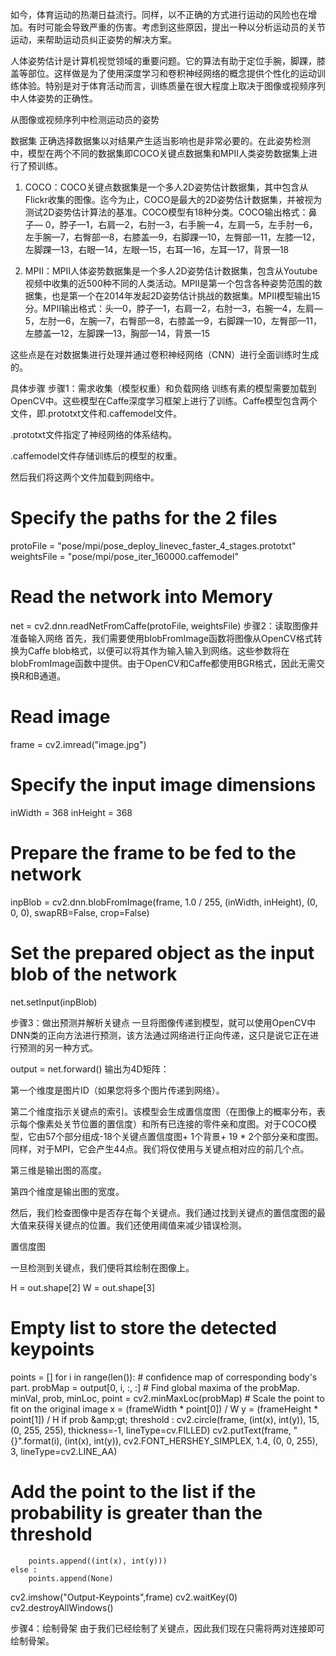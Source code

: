 如今，体育运动的热潮日益流行。同样，以不正确的方式进行运动的风险也在增加。有时可能会导致严重的伤害。考虑到这些原因，提出一种以分析运动员的关节运动，来帮助运动员纠正姿势的解决方案。


人体姿势估计是计算机视觉领域的重要问题。它的算法有助于定位手腕，脚踝，膝盖等部位。这样做是为了使用深度学习和卷积神经网络的概念提供个性化的运动训练体验。特别是对于体育活动而言，训练质量在很大程度上取决于图像或视频序列中人体姿势的正确性。





从图像或视频序列中检测运动员的姿势

数据集
正确选择数据集以对结果产生适当影响也是非常必要的。在此姿势检测中，模型在两个不同的数据集即COCO关键点数据集和MPII人类姿势数据集上进行了预训练。



1. COCO：COCO关键点数据集是一个多人2D姿势估计数据集，其中包含从Flickr收集的图像。迄今为止，COCO是最大的2D姿势估计数据集，并被视为测试2D姿势估计算法的基准。COCO模型有18种分类。COCO输出格式：鼻子— 0，脖子—1，右肩—2，右肘—3，右手腕—4，左肩—5，左手肘—6，左手腕—7，右臀部—8，右膝盖—9，右脚踝—10，左臀部—11，左膝—12，左脚踝—13，右眼—14，左眼—15，右耳—16，左耳—17，背景—18



2. MPII：MPII人体姿势数据集是一个多人2D姿势估计数据集，包含从Youtube视频中收集的近500种不同的人类活动。MPII是第一个包含各种姿势范围的数据集，也是第一个在2014年发起2D姿势估计挑战的数据集。MPII模型输出15分。MPII输出格式：头—0，脖子—1，右肩—2，右肘—3，右腕—4，左肩—5，左肘—6，左腕—7，右臀部—8，右膝盖—9，右脚踝—10，左臀部—11，左膝盖—12，左脚踝—13，胸部—14，背景—15



这些点是在对数据集进行处理并通过卷积神经网络（CNN）进行全面训练时生成的。



具体步骤
步骤1：需求收集（模型权重）和负载网络
训练有素的模型需要加载到OpenCV中。这些模型在Caffe深度学习框架上进行了训练。Caffe模型包含两个文件，即.prototxt文件和.caffemodel文件。

.prototxt文件指定了神经网络的体系结构。

.caffemodel文件存储训练后的模型的权重。

然后我们将这两个文件加载到网络中。



# Specify the paths for the 2 files
protoFile = "pose/mpi/pose_deploy_linevec_faster_4_stages.prototxt"
weightsFile = "pose/mpi/pose_iter_160000.caffemodel"
# Read the network into Memory
net = cv2.dnn.readNetFromCaffe(protoFile, weightsFile)
步骤2：读取图像并准备输入网络
首先，我们需要使用blobFromImage函数将图像从OpenCV格式转换为Caffe blob格式，以便可以将其作为输入输入到网络。这些参数将在blobFromImage函数中提供。由于OpenCV和Caffe都使用BGR格式，因此无需交换R和B通道。



# Read image
frame = cv2.imread("image.jpg")
# Specify the input image dimensions
inWidth = 368
inHeight = 368
# Prepare the frame to be fed to the network
inpBlob = cv2.dnn.blobFromImage(frame, 1.0 / 255, (inWidth, inHeight), (0, 0, 0), swapRB=False, crop=False)
# Set the prepared object as the input blob of the network
net.setInput(inpBlob)


步骤3：做出预测并解析关键点
一旦将图像传递到模型，就可以使用OpenCV中DNN类的正向方法进行预测，该方法通过网络进行正向传递，这只是说它正在进行预测的另一种方式。

output = net.forward()
输出为4D矩阵：

第一个维度是图片ID（如果您将多个图片传递到网络）。

第二个维度指示关键点的索引。该模型会生成置信度图（在图像上的概率分布，表示每个像素处关节位置的置信度）和所有已连接的零件亲和度图。对于COCO模型，它由57个部分组成-18个关键点置信度图+ 1个背景+ 19 * 2个部分亲和度图。同样，对于MPI，它会产生44点。我们将仅使用与关键点相对应的前几个点。

第三维是输出图的高度。

第四个维度是输出图的宽度。

然后，我们检查图像中是否存在每个关键点。我们通过找到关键点的置信度图的最大值来获得关键点的位置。我们还使用阈值来减少错误检测。



置信度图

一旦检测到关键点，我们便将其绘制在图像上。

H = out.shape[2]
W = out.shape[3]
# Empty list to store the detected keypoints
points = []
for i in range(len()):
    # confidence map of corresponding body's part.
    probMap = output[0, i, :, :]
    # Find global maxima of the probMap.
    minVal, prob, minLoc, point = cv2.minMaxLoc(probMap)
    # Scale the point to fit on the original image
    x = (frameWidth * point[0]) / W
    y = (frameHeight * point[1]) / H
    if prob &amp;amp;gt; threshold :
        cv2.circle(frame, (int(x), int(y)), 15, (0, 255, 255), thickness=-1, lineType=cv.FILLED)
        cv2.putText(frame, "{}".format(i), (int(x), int(y)), cv2.FONT_HERSHEY_SIMPLEX, 1.4, (0, 0, 255), 3, lineType=cv2.LINE_AA)
# Add the point to the list if the probability is greater than the threshold
        points.append((int(x), int(y)))
    else :
        points.append(None)
cv2.imshow("Output-Keypoints",frame)
cv2.waitKey(0)
cv2.destroyAllWindows()


步骤4：绘制骨架
由于我们已经绘制了关键点，因此我们现在只需将两对连接即可绘制骨架。